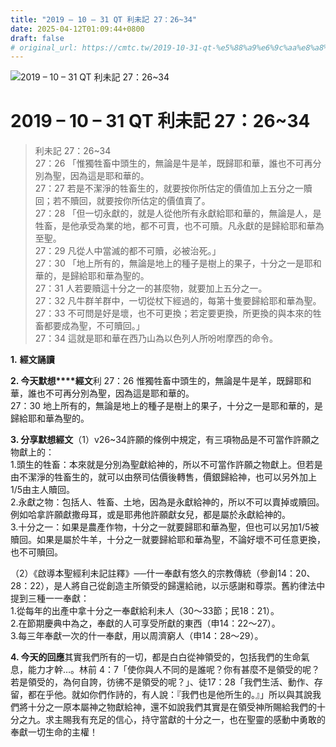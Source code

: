 ```yaml
---
title: "2019 – 10 – 31 QT 利未記 27：26~34"
date: 2025-04-12T01:09:44+0800
draft: false
# original_url: https://cmtc.tw/2019-10-31-qt-%e5%88%a9%e6%9c%aa%e8%a8%98-27%ef%bc%9a2634
---
```


![2019 – 10 – 31 QT 利未記 27：26~34](/images/qt.jpg   "2019 – 10 – 31 QT 利未記 27：26~34")

# 2019 – 10 – 31 QT 利未記 27：26~34

> 利未記 27：26~34  
> 27：26 「惟獨牲畜中頭生的，無論是牛是羊，既歸耶和華，誰也不可再分別為聖，因為這是耶和華的。  
> 27：27 若是不潔淨的牲畜生的，就要按你所估定的價值加上五分之一贖回；若不贖回，就要按你所估定的價值賣了。  
> 27：28 「但一切永獻的，就是人從他所有永獻給耶和華的，無論是人，是牲畜，是他承受為業的地，都不可賣，也不可贖。凡永獻的是歸給耶和華為至聖。  
> 27：29 凡從人中當滅的都不可贖，必被治死。」  
> 27：30 「地上所有的，無論是地上的種子是樹上的果子，十分之一是耶和華的，是歸給耶和華為聖的。  
> 27：31 人若要贖這十分之一的甚麼物，就要加上五分之一。  
> 27：32 凡牛群羊群中，一切從杖下經過的，每第十隻要歸給耶和華為聖。  
> 27：33 不可問是好是壞，也不可更換；若定要更換，所更換的與本來的牲畜都要成為聖，不可贖回。」  
> 27：34 這就是耶和華在西乃山為以色列人所吩咐摩西的命令。

**1.** **經文誦讀**

**2. 今天默想****經文**利 27：26 惟獨牲畜中頭生的，無論是牛是羊，既歸耶和華，誰也不可再分別為聖，因為這是耶和華的。  
27：30 地上所有的，無論是地上的種子是樹上的果子，十分之一是耶和華的，是歸給耶和華為聖的。

**3. 分享默想經文**（1）v26~34許願的條例中規定，有三項物品是不可當作許願之物獻上的：  
1.頭生的牲畜：本來就是分別為聖獻給神的，所以不可當作許願之物獻上。但若是由不潔淨的牲畜生的，就可以由祭司估價後轉售，價銀歸給神，也可以另外加上1/5由主人贖回。  
2.永獻之物：包括人、牲畜、土地，因為是永獻給神的，所以不可以賣掉或贖回。例如哈拿許願獻撒母耳，或是耶弗他許願獻女兒，都是屬於永獻給神的。  
3.十分之一：如果是農產作物，十分之一就要歸耶和華為聖，但也可以另加1/5被贖回。如果是屬於牛羊，十分之一就要歸給耶和華為聖，不論好壞不可任意更換，也不可贖回。

（2）《啟導本聖經利未記註釋》──什一奉獻有悠久的宗教傳統（參創14：20、28：22），是人將自己從創造主所領受的歸還給祂，以示感謝和尊崇。舊約律法中提到三種一一奉獻：  
1.從每年的出產中拿十分之一奉獻給利未人（30～33節；民18：21）。  
2.在節期慶典中為之，奉獻的人可享受所獻的東西（申14：22～27）。  
3.每三年奉獻一次的什一奉獻，用以周濟窮人（申14：28～29）。

**4. 今天的回應**其實我們所有的一切，都是白白從神領受的，包括我們的生命氣息，能力才幹…。林前 4：7「使你與人不同的是誰呢？你有甚麼不是領受的呢？若是領受的，為何自誇，彷彿不是領受的呢？」、徒17：28「我們生活、動作、存留，都在乎他。就如你們作詩的，有人說：『我們也是他所生的。』」所以與其說我們將十分之一原本屬神之物獻給神，還不如說我們其實是在領受神所賜給我們的十分之九。求主賜我有充足的信心，持守當獻的十分之一，也在聖靈的感動中勇敢的奉獻一切生命的主權！